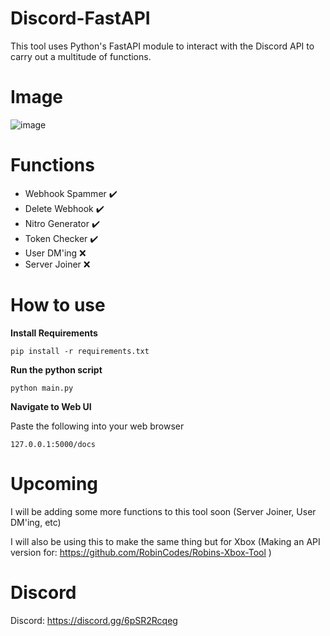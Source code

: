 # Discord-FastAPI
This tool uses Python's FastAPI module to interact with the Discord API to carry out a multitude of functions.

# Image
![image](https://github.com/user-attachments/assets/9a485ca2-b3f1-4117-a6f5-d5bad85262ca)

# Functions
- Webhook Spammer ✔️
- Delete Webhook ✔️
- Nitro Generator ✔️
- Token Checker ✔️
- User DM'ing ❌
- Server Joiner ❌

# How to use
**Install Requirements**

```pip install -r requirements.txt```

**Run the python script**

```python main.py```

**Navigate to Web UI**

Paste the following into your web browser

```127.0.0.1:5000/docs```

# Upcoming
I will be adding some more functions to this tool soon (Server Joiner, User DM'ing, etc)

I will also be using this to make the same thing but for Xbox (Making an API version for: https://github.com/RobinCodes/Robins-Xbox-Tool ) 

# Discord

Discord: https://discord.gg/6pSR2Rcqeg
